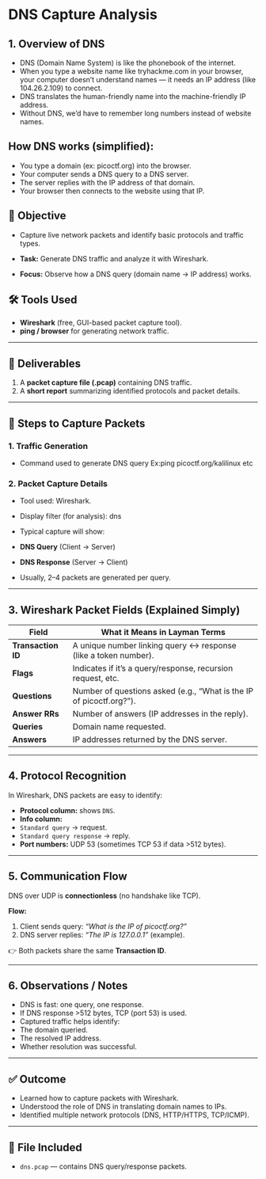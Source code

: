 # DNS Capture Analysis
## 1. Overview of DNS

- DNS (Domain Name System) is like the phonebook of the internet.
- When you type a website name like tryhackme.com in your browser, your computer doesn’t understand names — it needs an IP address (like 104.26.2.109) to connect.
- DNS translates the human-friendly name into the machine-friendly IP address.
- Without DNS, we’d have to remember long numbers instead of website names.

## How DNS works (simplified):
- You type a domain (ex: picoctf.org) into the browser.
- Your computer sends a DNS query to a DNS server.
- The server replies with the IP address of that domain.
- Your browser then connects to the website using that IP.

## 🎯 Objective
- Capture live network packets and identify basic protocols and traffic types.

- **Task:** Generate DNS traffic and analyze it with Wireshark.  
- **Focus:** Observe how a DNS query (domain name → IP address) works.  

## 🛠 Tools Used
- **Wireshark** (free, GUI-based packet capture tool).  
- **ping / browser** for generating network traffic.  

---

## 📂 Deliverables
1. A **packet capture file (.pcap)** containing DNS traffic.  
2. A **short report** summarizing identified protocols and packet details.  

---

## 🧭 Steps to Capture Packets

### 1. Traffic Generation
- Command used to generate DNS query Ex:ping picoctf.org/kalilinux etc


### 2. Packet Capture Details

- Tool used: Wireshark.

- Display filter (for analysis): dns
- Typical capture will show:
- **DNS Query** (Client → Server)  
- **DNS Response** (Server → Client)  
- Usually, 2–4 packets are generated per query.  

---

## 3. Wireshark Packet Fields (Explained Simply)

| Field           | What it Means in Layman Terms |
|-----------------|--------------------------------|
| **Transaction ID** | A unique number linking query ↔ response (like a token number). |
| **Flags**          | Indicates if it’s a query/response, recursion request, etc. |
| **Questions**      | Number of questions asked (e.g., “What is the IP of picoctf.org?”). |
| **Answer RRs**     | Number of answers (IP addresses in the reply). |
| **Queries**        | Domain name requested. |
| **Answers**        | IP addresses returned by the DNS server. |

---

## 4. Protocol Recognition
In Wireshark, DNS packets are easy to identify:
- **Protocol column:** shows `DNS`.  
- **Info column:**  
- `Standard query` → request.  
- `Standard query response` → reply.  
- **Port numbers:** UDP 53 (sometimes TCP 53 if data >512 bytes).  

---

## 5. Communication Flow
DNS over UDP is **connectionless** (no handshake like TCP).  

**Flow:**  
1. Client sends query: *“What is the IP of picoctf.org?”*  
2. DNS server replies: *“The IP is 127.0.0.1”* (example).  

👉 Both packets share the same **Transaction ID**.  

---

## 6. Observations / Notes
- DNS is fast: one query, one response.  
- If DNS response >512 bytes, TCP (port 53) is used.  
- Captured traffic helps identify:  
- The domain queried.  
- The resolved IP address.  
- Whether resolution was successful.  

---

## ✅ Outcome
- Learned how to capture packets with Wireshark.  
- Understood the role of DNS in translating domain names to IPs.  
- Identified multiple network protocols (DNS, HTTP/HTTPS, TCP/ICMP).  

---

## 📎 File Included
- `dns.pcap` — contains DNS query/response packets.  


